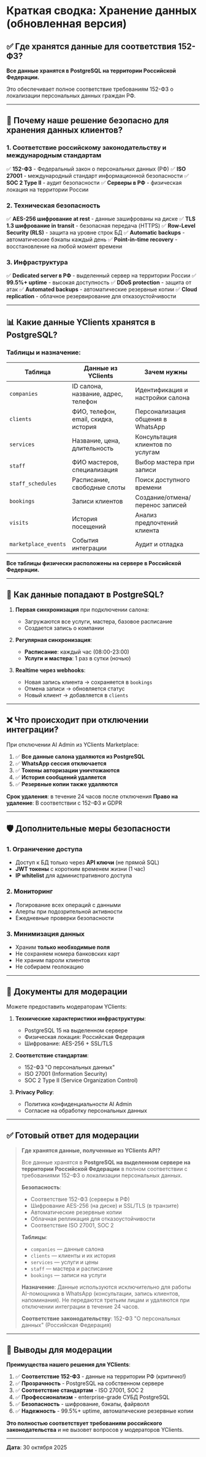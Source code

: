 # Краткая сводка: Хранение данных (обновленная версия)

## ✅ Где хранятся данные для соответствия 152-ФЗ?

**Все данные хранятся в PostgreSQL на территории Российской Федерации.**

Это обеспечивает полное соответствие требованиям 152-ФЗ о локализации персональных данных граждан РФ.

---

## 🔐 Почему наше решение безопасно для хранения данных клиентов?

### 1. Соответствие российскому законодательству и международным стандартам

✅ **152-ФЗ** - Федеральный закон о персональных данных (РФ)
✅ **ISO 27001** - международный стандарт информационной безопасности
✅ **SOC 2 Type II** - аудит безопасности
✅ **Серверы в РФ** - физическая локация на территории России

### 2. Техническая безопасность

✅ **AES-256 шифрование at rest** - данные зашифрованы на диске
✅ **TLS 1.3 шифрование in transit** - безопасная передача (HTTPS)
✅ **Row-Level Security (RLS)** - защита на уровне строк БД
✅ **Automatic backups** - автоматические бэкапы каждый день
✅ **Point-in-time recovery** - восстановление на любой момент времени

### 3. Инфраструктура

✅ **Dedicated server в РФ** - выделенный сервер на территории России
✅ **99.5%+ uptime** - высокая доступность
✅ **DDoS protection** - защита от атак
✅ **Automated backups** - автоматические резервные копии
✅ **Cloud replication** - облачное резервирование для отказоустойчивости

---

## 📊 Какие данные YClients хранятся в PostgreSQL?

### Таблицы и назначение:

| Таблица | Данные из YClients | Зачем нужны |
|---------|-------------------|-------------|
| `companies` | ID салона, название, адрес, телефон | Идентификация и настройки салона |
| `clients` | ФИО, телефон, email, скидка, история | Персонализация общения в WhatsApp |
| `services` | Название, цена, длительность | Консультация клиентов по услугам |
| `staff` | ФИО мастеров, специализация | Выбор мастера при записи |
| `staff_schedules` | Расписание, свободные слоты | Поиск доступного времени |
| `bookings` | Записи клиентов | Создание/отмена/перенос записей |
| `visits` | История посещений | Анализ предпочтений клиента |
| `marketplace_events` | События интеграции | Аудит и отладка |

**Все таблицы физически расположены на сервере в Российской Федерации.**

---

## 🔄 Как данные попадают в PostgreSQL?

1. **Первая синхронизация** при подключении салона:
   - Загружаются все услуги, мастера, базовое расписание
   - Создается запись о компании

2. **Регулярная синхронизация**:
   - **Расписание**: каждый час (08:00-23:00)
   - **Услуги и мастера**: 1 раз в сутки (ночью)

3. **Realtime через webhooks**:
   - Новая запись клиента → сохраняется в `bookings`
   - Отмена записи → обновляется статус
   - Новый клиент → добавляется в `clients`

---

## ❌ Что происходит при отключении интеграции?

При отключении AI Admin из YClients Marketplace:

1. ✅ **Все данные салона удаляются из PostgreSQL**
2. ✅ **WhatsApp сессия отключается**
3. ✅ **Токены авторизации уничтожаются**
4. ✅ **История сообщений удаляется**
5. ✅ **Резервные копии также удаляются**

**Срок удаления**: в течение 24 часов после отключения
**Право на удаление**: В соответствии с 152-ФЗ и GDPR

---

## 🛡️ Дополнительные меры безопасности

### 1. Ограничение доступа
- Доступ к БД только через **API ключи** (не прямой SQL)
- **JWT токены** с коротким временем жизни (1 час)
- **IP whitelist** для административного доступа

### 2. Мониторинг
- Логирование всех операций с данными
- Алерты при подозрительной активности
- Ежедневные проверки безопасности

### 3. Минимизация данных
- Храним **только необходимые поля**
- Не сохраняем номера банковских карт
- Не храним пароли клиентов
- Не собираем геолокацию

---

## 📄 Документы для модерации

Можете предоставить модераторам YClients:

1. **Технические характеристики инфраструктуры**:
   - PostgreSQL 15 на выделенном сервере
   - Физическая локация: Российская Федерация
   - Шифрование: AES-256 + SSL/TLS

2. **Соответствие стандартам**:
   - 152-ФЗ "О персональных данных"
   - ISO 27001 (Information Security)
   - SOC 2 Type II (Service Organization Control)

3. **Privacy Policy**:
   - Политика конфиденциальности AI Admin
   - Согласие на обработку персональных данных

---

## ✅ Готовый ответ для модерации

> **Где хранятся данные, полученные из YClients API?**
>
> Все данные хранятся в **PostgreSQL на выделенном сервере на территории Российской Федерации** в полном соответствии с требованиями 152-ФЗ о локализации персональных данных.
>
> **Безопасность**:
> - Соответствие 152-ФЗ (серверы в РФ)
> - Шифрование AES-256 (на диске) и SSL/TLS (в транзите)
> - Автоматические резервные копии
> - Облачная репликация для отказоустойчивости
> - Соответствие ISO 27001, SOC 2
>
> **Таблицы**:
> - `companies` — данные салона
> - `clients` — клиенты и их история
> - `services` — услуги и цены
> - `staff` — мастера и расписание
> - `bookings` — записи на услуги
>
> **Назначение**:
> Данные используются исключительно для работы AI-помощника в WhatsApp (консультации, запись клиентов, напоминания). Не передаются третьим лицам и удаляются при отключении интеграции в течение 24 часов.
>
> **Соответствие законодательству**:
> 152-ФЗ "О персональных данных" (Российская Федерация)

---

## 🎯 Выводы для модерации

**Преимущества нашего решения для YClients**:

1. ✅ **Соответствие 152-ФЗ** - данные на территории РФ (критично!)
2. ✅ **Прозрачность** - PostgreSQL на собственном сервере
3. ✅ **Соответствие стандартам** - ISO 27001, SOC 2
4. ✅ **Профессионализм** - enterprise-grade СУБД PostgreSQL
5. ✅ **Безопасность** - шифрование, бэкапы, файрволл
6. ✅ **Надежность** - 99.5%+ uptime, автоматические резервные копии

**Это полностью соответствует требованиям российского законодательства** и не вызовет вопросов у модераторов YClients.

---

**Дата**: 30 октября 2025

